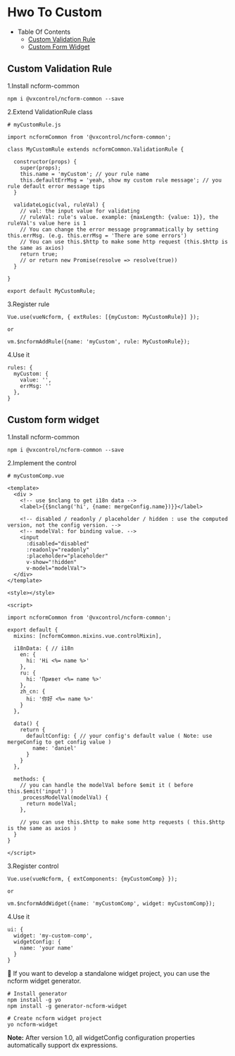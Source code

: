 # Hwo To Custom

- Table Of Contents
  - [Custom Validation Rule](#Custom-validation-rule)
  - [Custom Form Widget](#Custom-form-widget)

## Custom Validation Rule

1.Install ncform-common
```
npm i @vxcontrol/ncform-common --save
```

2.Extend ValidationRule class
```
# myCustomRule.js

import ncformCommon from '@vxcontrol/ncform-common';

class MyCustomRule extends ncformCommon.ValidationRule {

  constructor(props) {
    super(props);
    this.name = 'myCustom'; // your rule name
    this.defaultErrMsg = 'yeah, show my custom rule message'; // you rule default error message tips
  }

  validateLogic(val, ruleVal) {
    // val: the input value for validating
    // ruleVal: rule's value. example: {maxLength: {value: 1}}, the ruleVal's value here is 1  
    // You can change the error message programmatically by setting this.errMsg. (e.g. this.errMsg = 'There are some errors')
    // You can use this.$http to make some http request (this.$http is the same as axios)
    return true;
    // or return new Promise(resolve => resolve(true))
  }

}

export default MyCustomRule;
```

3.Register rule
```
Vue.use(vueNcform, { extRules: [{myCustom: MyCustomRule}] });

or 

vm.$ncformAddRule({name: 'myCustom', rule: MyCustomRule});
```

4.Use it
```
rules: {
  myCustom: {
    value: '',
    errMsg: ''
  },
}
```

## Custom form widget

1.Install ncform-common
```
npm i @vxcontrol/ncform-common --save
```

2.Implement the control
```
# myCustomComp.vue

<template>
  <div >
    <!-- use $nclang to get i18n data -->
    <label>{{$nclang('hi', {name: mergeConfig.name})}}</label>

    <!-- disabled / readonly / placeholder / hidden : use the computed version, not the config version. -->
    <!-- modelVal: for binding value. -->
    <input 
      :disabled="disabled" 
      :readonly="readonly"
      :placeholder="placeholder" 
      v-show="!hidden"
      v-model="modelVal">
  </div>
</template>

<style></style>

<script>

import ncformCommon from '@vxcontrol/ncform-common';

export default {
  mixins: [ncformCommon.mixins.vue.controlMixin],

  i18nData: { // i18n
    en: {
      hi: 'Hi <%= name %>'
    },
    ru: {
      hi: 'Привет <%= name %>'
    },
    zh_cn: {
      hi: '你好 <%= name %>'
    }
  },

  data() {
    return {
      defaultConfig: { // your config's default value ( Note: use mergeConfig to get config value )
        name: 'daniel'
      }
    }
  },

  methods: {
    // you can handle the modelVal before $emit it ( before this.$emit('input') )
    _processModelVal(modelVal) {
      return modelVal;
    },

    // you can use this.$http to make some http requests ( this.$http is the same as axios )
  }
}

</script>

```

3.Register control

```
Vue.use(vueNcform, { extComponents: {myCustomComp} });

or

vm.$ncformAddWidget({name: 'myCustomComp', widget: myCustomComp});
```

4.Use it

```
ui: {
  widget: 'my-custom-comp',
  widgetConfig: {
    name: 'your name'
  }
}
```

🔖 If you want to develop a standalone widget project, you can use the ncform widget generator.
```
# Install generator
npm install -g yo
npm install -g generator-ncform-widget

# Create ncform widget project
yo ncform-widget
```

**Note:**  After version 1.0, all widgetConfig configuration properties automatically support dx expressions.

